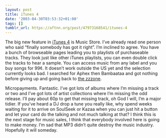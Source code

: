 ```yaml
---
layout: post
title: iTunes 4
date: '2003-04-30T03:53:32+01:00'
tags: []
tumblr_url: https://aftnn.org/post/47973168541/itunes-4
---
```

<p>The big new feature in <a href="http://www.applemusic.com">iTunes 4</a> is Music Store. I&rsquo;ve already read one person who said &ldquo;finally somebody has got it right&rdquo;. I&rsquo;m inclined to agree. You have a bunch of browseable pages leading you to playlists of purchaseable tracks. They look just like other iTunes playlists, you can even double click the tracks to hear a sample. You can access music from any label and you buy songs for 99¢. It doesn&rsquo;t work outside the US yet and the selection currently looks bad. I searched for Aphex then Bambaataa and got nothing before giving up and going back to <a href="http://zzzone.net/">the zzzone</a>.</p>
<p>Micropayments. Fantastic. I&rsquo;ve got lots of albums where I&rsquo;m missing a track or two and I&rsquo;ve got lots of artist collections where I&rsquo;m missing the odd release. I&rsquo;ll pay about 60p to get that missing track, oh God I will, I&rsquo;m a major tidier. If you&rsquo;ve heard a DJ drop a tune you really like, why spend weeks waiting for it to arrive on SoulSeek or Kazaa when you can just hit a button and let your card do the talking and not much talking at that? I think this is the next stage for music sales, I think that everybody involved here is going to make money. I&rsquo;m sad that MP3 didn&rsquo;t quite destroy the music industry. Hopefully it will someday.</p>
